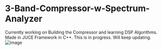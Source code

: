 # 3-Band-Compressor-w-Spectrum-Analyzer
Currently working on Building the Compressor and learning DSP Algorithms. Made in JUCE Framework in C++.
This is in progress. Will keep updating.
![image](https://user-images.githubusercontent.com/54065666/179489944-d392e59a-1f6f-4d3f-85c3-06f883226f07.png)
